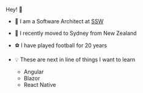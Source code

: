 Hey! 👋

* 🔨 I am a Software Architect at [SSW](https://www.ssw.com.au/people/jake-bayliss)

* 📍 I recently moved to Sydney from New Zealand

* ⚽ I have played football for 20 years

* 💡 These are next in line of things I want to learn
  * Angular
  * Blazor
  * React Native
